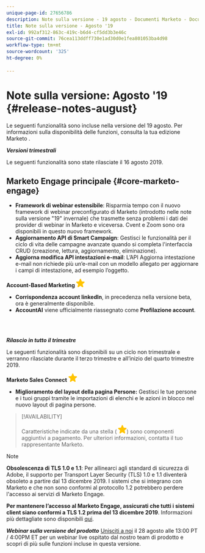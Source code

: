 ```yaml
---
unique-page-id: 27656786
description: Note sulla versione - 19 agosto - Documenti Marketo - Documentazione del prodotto
title: Note sulla versione - Agosto '19
exl-id: 992af312-863c-419c-b6d4-cf5dd3b3e46c
source-git-commit: 76cea113ddff730e1ad30d0e1fea801053ba4d98
workflow-type: tm+mt
source-wordcount: '325'
ht-degree: 0%

---
```


# Note sulla versione: Agosto &#39;19 {#release-notes-august}

Le seguenti funzionalità sono incluse nella versione del 19 agosto. Per informazioni sulla disponibilità delle funzioni, consulta la tua edizione Marketo .

**_Versioni trimestrali_**

Le seguenti funzionalità sono state rilasciate il 16 agosto 2019.

## Marketo Engage principale {#core-marketo-engage}

* **Framework di webinar estensibile**: Risparmia tempo con il nuovo framework di webinar preconfigurato di Marketo (introdotto nelle note sulla versione &quot;19&quot; invernale) che trasmette senza problemi i dati dei provider di webinar in Marketo e viceversa. Cvent e Zoom sono ora disponibili in questo nuovo framework.
* **Aggiornamento API di Smart Campaign**: Gestisci le funzionalità per il ciclo di vita delle campagne avanzate quando si completa l&#39;interfaccia CRUD (creazione, lettura, aggiornamento, eliminazione).
* **Aggiorna modifica API intestazioni e-mail**: L’API Aggiorna intestazione e-mail non richiede più un’e-mail con un modello allegato per aggiornare i campi di intestazione, ad esempio l’oggetto.

**Account-Based Marketing** ![(stella)](assets/yellow-star.png)

* **Corrispondenza account linkedIn**, in precedenza nella versione beta, ora è generalmente disponibile.
* **AccountAI** viene ufficialmente riassegnato come **Profilazione account**.

<br> 

**_Rilascio in tutto il trimestre_**

Le seguenti funzionalità sono disponibili su un ciclo non trimestrale e verranno rilasciate durante il terzo trimestre e all’inizio del quarto trimestre 2019.

**Marketo Sales Connect** ![(stella)](assets/yellow-star.png)

* **Miglioramento del layout della pagina Persone:** Gestisci le tue persone e i tuoi gruppi tramite le importazioni di elenchi e le azioni in blocco nel nuovo layout di pagina persone.

>[!AVAILABILITY]
>
>Caratteristiche indicate da una stella ( ![(stella)](assets/yellow-star.png)) sono componenti aggiuntivi a pagamento. Per ulteriori informazioni, contatta il tuo rappresentante Marketo.

>[!NOTE]
>
>**Obsolescenza di TLS 1.0 e 1.1**: Per allinearci agli standard di sicurezza di Adobe, il supporto per Transport Layer Security (TLS) 1.0 e 1.1 diventerà obsoleto a partire dal 13 dicembre 2019. I sistemi che si integrano con Marketo e che non sono conformi al protocollo 1.2 potrebbero perdere l&#39;accesso ai servizi di Marketo Engage.
>
>**Per mantenere l’accesso al Marketo Engage, assicurati che tutti i sistemi client siano conformi a TLS 1.2 prima del 13 dicembre 2019**. Informazioni più dettagliate sono disponibili [qui](https://nation.marketo.com/docs/DOC-7059-tls-10-11-deprecation-faq).

**_Webinar sulla versione del prodotto_** [Unisciti a noi](https://engage.marketo.com/August_19_Release_Webinar.html) il 28 agosto alle 13:00 PT / 4:00PM ET per un webinar live ospitato dal nostro team di prodotto e scopri di più sulle funzioni incluse in questa versione.
